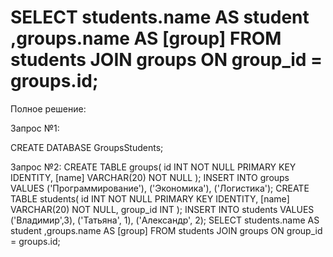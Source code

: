 # SELECT students.name AS student ,groups.name AS [group] FROM students JOIN groups ON group_id = groups.id;
Полное решение:

Запрос №1:

CREATE DATABASE GroupsStudents;

Запрос №2:
CREATE TABLE groups(
id INT NOT NULL PRIMARY KEY IDENTITY,
[name] VARCHAR(20) NOT NULL
);
INSERT INTO groups 
VALUES 
('Программирование'),
 ('Экономика'),
 ('Логистика');
CREATE TABLE students(
id INT NOT NULL PRIMARY KEY IDENTITY,
[name] VARCHAR(20) NOT NULL,
group_id INT
);
INSERT INTO students 
VALUES 
('Владимир',3),
 ('Татьяна', 1),
 ('Александр', 2);
 SELECT students.name AS student ,groups.name AS [group] FROM students JOIN groups ON group_id = groups.id;

